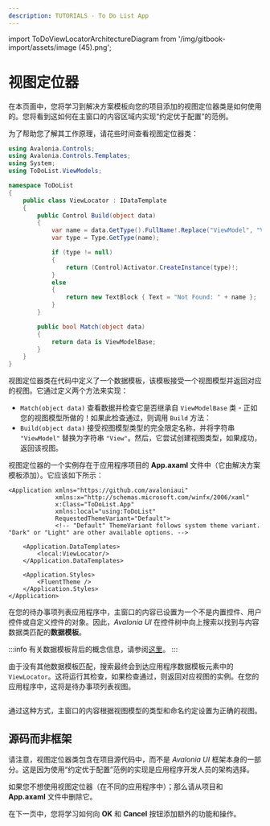 ```yaml
---
description: TUTORIALS - To Do List App
---
```


import ToDoViewLocatorArchitectureDiagram from '/img/gitbook-import/assets/image (45).png';

# 视图定位器

在本页面中，您将学习到解决方案模板向您的项目添加的视图定位器类是如何使用的。您将看到这如何在主窗口的内容区域内实现“约定优于配置”的范例。

为了帮助您了解其工作原理，请花些时间查看视图定位器类：

```csharp
using Avalonia.Controls;
using Avalonia.Controls.Templates;
using System;
using ToDoList.ViewModels;

namespace ToDoList
{
    public class ViewLocator : IDataTemplate
    {
        public Control Build(object data)
        {
            var name = data.GetType().FullName!.Replace("ViewModel", "View");
            var type = Type.GetType(name);

            if (type != null)
            {
                return (Control)Activator.CreateInstance(type)!;
            }
            else
            {
                return new TextBlock { Text = "Not Found: " + name };
            }
        }

        public bool Match(object data)
        {
            return data is ViewModelBase;
        }
    }
}
```

视图定位器类在代码中定义了一个数据模板，该模板接受一个视图模型并返回对应的视图。它通过定义两个方法来实现：

* `Match(object data)` 查看数据并检查它是否继承自 `ViewModelBase` 类 - 正如您的视图模型所做的！如果此检查通过，则调用 `Build` 方法：
* `Build(object data)` 接受视图模型类型的完全限定名称，并将字符串 `"ViewModel"` 替换为字符串 `"View"`。然后，它尝试创建视图类型，如果成功，返回该视图。

视图定位器的一个实例存在于应用程序项目的 **App.axaml** 文件中（它由解决方案模板添加）。它应该如下所示：

```markup
<Application xmlns="https://github.com/avaloniaui"
             xmlns:x="http://schemas.microsoft.com/winfx/2006/xaml"
             x:Class="ToDoList.App"
             xmlns:local="using:ToDoList"
             RequestedThemeVariant="Default">
             <!-- "Default" ThemeVariant follows system theme variant. "Dark" or "Light" are other available options. -->

    <Application.DataTemplates>
        <local:ViewLocator/>
    </Application.DataTemplates>
  
    <Application.Styles>
        <FluentTheme />
    </Application.Styles>
</Application>
```

在您的待办事项列表应用程序中，主窗口的内容已设置为一个不是内置控件、用户控件或自定义控件的对象。因此，_Avalonia UI_ 在控件树中向上搜索以找到与内容数据类匹配的**数据模板**。

:::info
有关数据模板背后的概念信息，请参阅[这里](../../concepts/templates/)。
:::

由于没有其他数据模板匹配，搜索最终会到达应用程序数据模板元素中的 `ViewLocator`。这将运行其检查，如果检查通过，则返回对应视图的实例。在您的应用程序中，这将是待办事项列表视图。

<img className="center" src={ToDoViewLocatorArchitectureDiagram} alt="" />


通过这种方式，主窗口的内容根据视图模型的类型和命名约定设置为正确的视图。

## 源码而非框架

请注意，视图定位器类包含在项目源代码中，而不是 _Avalonia UI_ 框架本身的一部分。这是因为使用“约定优于配置”范例的实现是应用程序开发人员的架构选择。

如果您不想使用视图定位器（在不同的应用程序中）；那么请从项目和 **App.axaml** 文件中删除它。

在下一页中，您将学习如何向 **OK** 和 **Cancel** 按钮添加额外的功能和操作。
